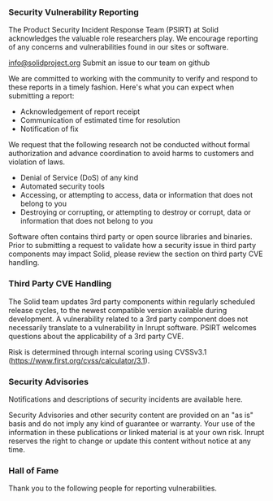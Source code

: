 ### Security Vulnerability Reporting 
The Product Security Incident Response Team (PSIRT) at Solid acknowledges the valuable role researchers play. We encourage reporting of any concerns and vulnerabilities found in our sites or software. 

info@solidproject.org
Submit an issue to our team on github

We are committed to working with the community to verify and respond to these reports in a timely fashion. Here's what you can expect when submitting a report:

* Acknowledgement of report receipt
* Communication of estimated time for resolution
* Notification of fix

We request that the following research not be conducted without formal authorization and advance coordination to avoid harms to customers and violation of laws. 

* Denial of Service (DoS) of any kind
* Automated security tools
* Accessing, or attempting to access, data or information that does not belong to you
* Destroying or corrupting, or attempting to destroy or corrupt, data or information that does not belong to you

Software often contains third party or open source libraries and binaries. Prior to submitting a request to validate how a security issue in third party components may impact Solid, please review the section on third party CVE handling.

### Third Party CVE Handling
The Solid team updates 3rd party components within regularly scheduled release cycles, to the newest compatible version available during development. A vulnerability related to a 3rd party component does not necessarily translate to a vulnerability in Inrupt software. PSIRT welcomes questions about the applicability of a 3rd party CVE.

Risk is determined through internal scoring using CVSSv3.1 (https://www.first.org/cvss/calculator/3.1). 

### Security Advisories 
Notifications and descriptions of security incidents are available here.

Security Advisories and other security content are provided on an "as is" basis and do not imply any kind of guarantee or warranty. Your use of the information in these publications or linked material is at your own risk. Inrupt reserves the right to change or update this content without notice at any time.

### Hall of Fame
Thank you to the following people for reporting vulnerabilities.
